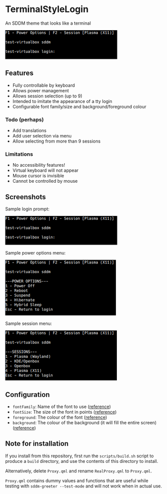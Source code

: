 # TerminalStyleLogin
An SDDM theme that looks like a terminal

![Screenshot of the login prompt](preview.png)

## Features
* Fully controllable by keyboard
* Allows power management
* Allows session selection (up to 9)
* Intended to imitate the appearance of a tty login
* Configurable font family/size and background/foreground colour

### Todo (perhaps)
* Add translations
* Add user selection via menu
* Allow selecting from more than 9 sessions

### Limitations
* No accessibility features!
* Virtual keyboard will not appear
* Mouse cursor is invisible
* Cannot be controlled by mouse

## Screenshots

Sample login prompt:

![Screenshot of the login prompt](preview.png)

Sample power options menu:

![Screenshot of the power options](PowerOptions.png)

Sample session menu:

![Screenshot of the session menu](SessionSelector.png)

## Configuration
* `fontFamily`: Name of the font to use ([reference](https://doc.qt.io/qt-5/qml-qtquick-textinput.html#font.family-prop))
* `fontSize`: The size of the font in points ([reference](https://doc.qt.io/qt-5/qml-qtquick-textinput.html#font.pointSize-prop))
* `foreground`: The colour of the font ([reference](https://doc.qt.io/qt-5/qml-color.html))
* `background`: The colour of the background (it will fill the entire screen) ([reference](https://doc.qt.io/qt-5/qml-color.html))

## Note for installation
If you install from this repository, first run the `scripts/build.sh` script to produce a `build` directory, and use the contents of this directory to install.

Alternatively, delete `Proxy.qml` and rename `RealProxy.qml` to `Proxy.qml`.

`Proxy.qml` contains dummy values and functions that are useful while testing with `sddm-greeter --test-mode` and will not work when in actual use.
